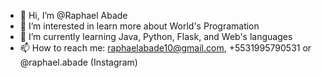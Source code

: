 - 👋 Hi, I’m @Raphael Abade
- 👀 I’m interested in learn more about World's Programation
- 🌱 I’m currently learning Java, Python, Flask, and Web's languages
- 📫 How to reach me: raphaelabade10@gmail.com, +5531995790531 or @raphael.abade (Instagram)

<!---
R-Abade/R-Abade is a ✨ special ✨ repository because its `README.md` (this file) appears on your GitHub profile.
You can click the Preview link to take a look at your changes.
--->
